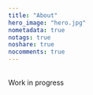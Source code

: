 ```yaml
---
title: "About"
hero_image: "hero.jpg"
nometadata: true
notags: true
noshare: true
nocomments: true
---
```


<br>
Work in progress
